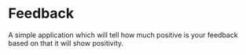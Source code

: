 # Feedback
A simple application which will tell how much positive is your feedback based on that it will show positivity.
